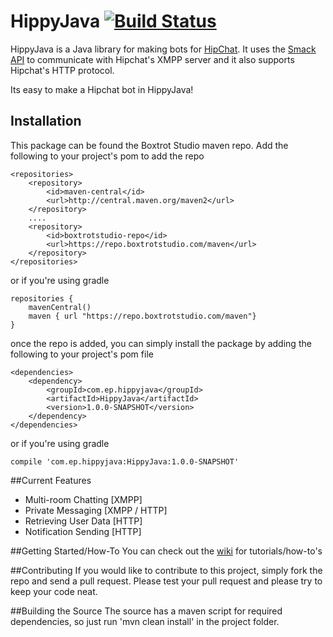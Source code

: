 HippyJava [![Build Status](https://drone.io/github.com/hypereddie10/HippyJava/status.png)](https://drone.io/github.com/hypereddie10/HippyJava/latest)
=========

HippyJava is a Java library for making bots for [HipChat][1]. It uses the [Smack API][2] to communicate with Hipchat's XMPP server and it also supports Hipchat's HTTP protocol.

Its easy to make a Hipchat bot in HippyJava!

## Installation

This package can be found the Boxtrot Studio maven repo. Add the following to your project's pom to add the repo

```
<repositories>
    <repository>
        <id>maven-central</id>
        <url>http://central.maven.org/maven2</url>
    </repository>
    ....
    <repository>
        <id>boxtrotstudio-repo</id>
        <url>https://repo.boxtrotstudio.com/maven</url>
    </repository>
</repositories>
```

or if you're using gradle

```
repositories {
    mavenCentral()
    maven { url "https://repo.boxtrotstudio.com/maven"}
}
```

once the repo is added, you can simply install the package by adding the following to your project's pom file

```
<dependencies>
    <dependency>
        <groupId>com.ep.hippyjava</groupId>
        <artifactId>HippyJava</artifactId>
        <version>1.0.0-SNAPSHOT</version>
    </dependency>
</dependencies>
```

or if you're using gradle

```
compile 'com.ep.hippyjava:HippyJava:1.0.0-SNAPSHOT'
```

##Current Features
* Multi-room Chatting [XMPP]
* Private Messaging [XMPP / HTTP]
* Retrieving User Data [HTTP]
* Notification Sending [HTTP]

##Getting Started/How-To
You can check out the [wiki][3] for tutorials/how-to's

##Contributing
If you would like to contribute to this project, simply fork the repo and send a pull request.
Please test your pull request and please try to keep your code neat.

##Building the Source
The source has a maven script for required dependencies, so just run 'mvn clean install' in the project folder.

[1]: http://hipchat.com/
[2]: http://www.igniterealtime.org/projects/smack/index.jsp
[3]: https://github.com/hypereddie10/HippyJava/wiki

